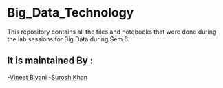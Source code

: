 # Big_Data_Technology

This repository contains all the files and notebooks that were done during the lab sessions for Big Data during Sem 6.

## It is maintained By :
-[Vineet Biyani](https://github.com/vineetbiyani09)
-[Surosh Khan](https://github.com/SuroshK)

